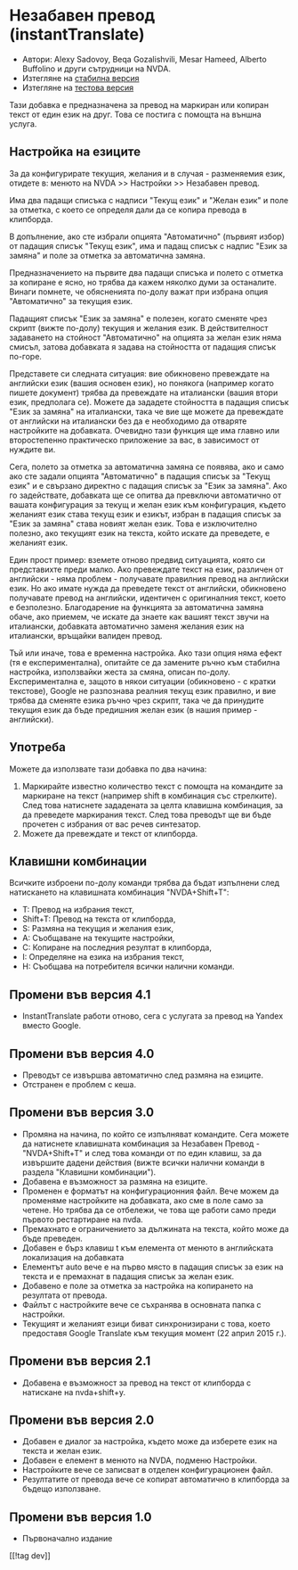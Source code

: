 # Незабавен превод (instantTranslate) #

* Автори: Alexy Sadovoy, Beqa Gozalishvili, Mesar Hameed, Alberto Buffolino
  и други сътрудници на NVDA.
* Изтегляне на [стабилна версия][1]
* Изтегляне на [тестова версия][2]

Тази добавка е предназначена за превод на маркиран или копиран текст от един
език на друг.  Това се постига с помощта на външна услуга.

## Настройка на езиците ##
За да конфигурирате текущия, желания и в случая - разменяемия език, отидете в: менюто на NVDA >> Настройки >> Незабавен превод.

Има два падащи списъка с надписи "Текущ език" и "Желан език" и поле за
отметка, с което се определя дали да се копира превода в клипборда.

В допълнение, ако сте избрали опцията "Автоматично" (първият избор) от
падащия списък "Текущ език", има и падащ списък с надпис "Език за замяна" и
поле за отметка за автоматична замяна.

Предназначението на първите два падащи списъка и полето с отметка за
копиране е ясно, но трябва да кажем няколко думи за останалите. Винаги
помнете, че обясненията по-долу важат при избрана опция "Автоматично" за
текущия език.

Падащият списък "Език за замяна" е полезен, когато сменяте чрез скрипт
(вижте по-долу) текущия и желания език. В действителност задаването на
стойност "Автоматично" на опцията за желан език няма смисъл, затова
добавката я задава на стойността от падащия списък по-горе.

Представете си следната ситуация: вие обикновено превеждате на английски
език (вашия основен език), но понякога (например когато пишете документ)
трябва да превеждате на италиански (вашия втори език, предполага се). Можете
да зададете стойността в падащия списък "Език за замяна" на италиански, така
че вие ще можете да превеждате от английски на италиански без да е
необходимо да отваряте настройките на добавката. Очевидно тази функция ще
има главно или второстепенно практическо приложение за вас, в зависимост от
нуждите ви.

Сега, полето за отметка за автоматична замяна се появява, ако и само ако сте
задали опцията "Автоматично" в падащия списък за "Текущ език" и е свързано
директно с падащия списък за "Език за замяна". Ако го задействате, добавката
ще се опитва да превключи автоматично от вашата конфигурация за текущ и
желан език към конфигурация, където желаният език става текущ език и езикът,
избран в падащия списък за "Език за замяна" става новият желан език. Това е
изключително полезно, ако текущият език на текста, който искате да
преведете, е желаният език.

Един прост пример: вземете отново предвид ситуацията, която си представихте
преди малко. Ако превеждате текст на език, различен от английски - няма
проблем - получавате правилния превод на английски език. Но ако имате нужда
да преведете текст от английски, обикновено получавате превод на английски,
идентичен с оригиналния текст, което е безполезно. Благодарение на функцията
за автоматична замяна обаче, ако приемем, че искате да знаете как вашият
текст звучи на италиански, добавката автоматично заменя желания език на
италиански, връщайки валиден превод.

Тъй или иначе, това е временна настройка. Ако тази опция няма ефект (тя е
експериментална), опитайте се да замените ръчно към стабилна настройка,
използвайки жеста за смяна, описан по-долу. Експериментална е, защото в
някои ситуации (обикновено - с кратки текстове), Google не разпознава
реалния текущ език правилно, и вие трябва да сменяте езика ръчно чрез
скрипт, така че да принудите текущия език да бъде предишния желан език (в
нашия пример - английски).

## Употреба ##
Можете да използвате тази добавка по два начина:

1. Маркирайте известно количество текст с помощта на командите за маркиране
   на текст (например shift в комбинация със стрелките). След това натиснете
   зададената за целта клавишна комбинация, за да преведете маркирания
   текст. След това преводът ще ви бъде прочетен с избрания от вас речев
   синтезатор.
2. Можете да превеждате и текст от клипборда.

## Клавишни комбинации ##
Всичките изброени по-долу команди трябва да бъдат изпълнени след натискането
на клавишната комбинация "NVDA+Shift+T":

* T: Превод на избрания текст,
* Shift+T: Превод на текста от клипборда,
* S: Размяна на текущия и желания език,
* A: Съобщаване на текущите настройки,
* C: Копиране на последния резултат в клипборда,
* I: Определяне на езика на избрания текст,
* H: Съобщава на потребителя всички налични команди.

## Промени във версия 4.1 ##
* InstantTranslate работи отново, сега с услугата за превод на Yandex вместо
  Google.

## Промени във версия 4.0 ##
* Преводът се извършва автоматично след размяна на езиците.
* Отстранен е проблем с кеша.

## Промени във версия 3.0 ##
* Промяна на начина, по който се изпълняват командите. Сега можете да
  натиснете клавишната комбинация за Незабавен Превод - "NVDA+Shift+T" и
  след това команди от по един клавиш, за да извършите дадени действия
  (вижте всички налични команди в раздела "Клавишни комбинации").
* Добавена е възможност за размяна на езиците.
* Променен е форматът на конфигурационния файл. Вече можем да променяме
  настройките на добавката, ако сме в поле само за четене. Но трябва да се
  отбележи, че това ще работи само преди първото рестартиране на nvda.
* Премахнато е ограничението за дължината на текста, който може да бъде
  преведен.
* Добавен е бърз клавиш t към елемента от менюто в английската локализация
  на добавката
* Елементът auto вече е на първо място в падащия списък за език на текста и
  е премахнат в падащия списък за желан език.
* Добавено е поле за отметка за настройка на копирането на резултата от
  превода.
* Файлът с настройките вече се съхранява в основната папка с настройки.
* Текущият и желаният езици биват синхронизирани с това, което предоставя
  Google Translate към текущия момент (22 април 2015 г.).


## Промени във версия 2.1 ##
* Добавена е възможност за превод на текст от клипборда с натискане на
  nvda+shift+y.

## Промени във версия 2.0 ##
* Добавен е диалог за настройка, където може да изберете език на текста и
  желан език.
* Добавен е елемент в менюто на NVDA, подменю Настройки.
* Настройките вече се записват в отделен конфигурационен файл.
* Резултатите от превода вече се копират автоматично в клипборда за бъдещо
  използване.

## Промени във версия 1.0 ##
* Първоначално издание


[[!tag dev]]

[1]: https://addons.nvda-project.org/files/get.php?file=it

[2]: https://addons.nvda-project.org/files/get.php?file=it-dev
